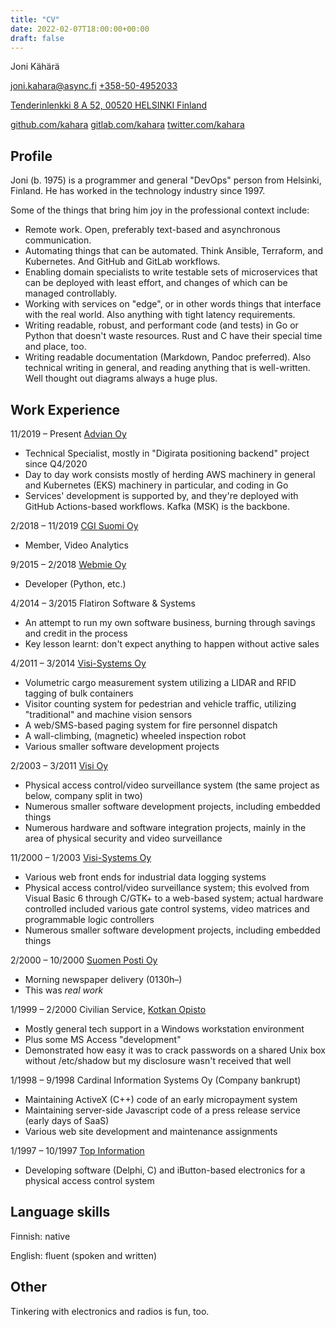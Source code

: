 ```yaml
---
title: "CV"
date: 2022-02-07T18:00:00+00:00
draft: false
---
```

Joni Kähärä

[joni.kahara@async.fi](mailto:joni.kahara@async.fi)
[+358-50-4952033](tel:+358504952033)

[Tenderinlenkki 8 A 52, 00520 HELSINKI Finland](https://maps.google.com/maps?q=Tenderinlenkki+8+A+52,+Helsinki,+Finland&amp;z=14)

[github.com/kahara](https://github.com/kahara)
[gitlab.com/kahara](https://gitlab.com/kahara)
[twitter.com/kahara](https://twitter.com/kahara)

## Profile

Joni (b. 1975) is a programmer and general "DevOps" person from Helsinki, Finland.
He has worked in the technology industry since 1997.

Some of the things that bring him joy in the professional context include:

* Remote work. Open, preferably text-based and asynchronous communication.
* Automating things that can be automated. Think Ansible, Terraform, and Kubernetes.
  And GitHub and GitLab workflows.
* Enabling domain specialists to write testable sets of microservices that can be deployed
  with least effort, and changes of which can be managed controllably.
* Working with services on "edge", or in other words things that interface with the real world.
  Also anything with tight latency requirements.
* Writing readable, robust, and performant code (and tests) in Go or Python that doesn't
  waste resources. Rust and C have their special time and place, too.
* Writing readable documentation (Markdown, Pandoc preferred). Also technical writing in general,
  and reading anything that is well-written. Well thought out diagrams always a huge plus.

## Work Experience

11/2019 &ndash; Present [Advian Oy](https://advian.fi/)

* Technical Specialist, mostly in "Digirata positioning backend" project since Q4/2020
* Day to day work consists mostly of herding AWS machinery in general and Kubernetes (EKS) machinery
  in particular, and coding in Go
* Services' development is supported by, and they're deployed with GitHub Actions-based workflows.
  Kafka (MSK) is the backbone.

2/2018 &ndash; 11/2019 [CGI Suomi Oy](https://www.cgi.fi/)

* Member, Video Analytics

9/2015 &ndash; 2/2018 [Webmie Oy](https://www.webmie.com/)

* Developer (Python, etc.)

4/2014 &ndash; 3/2015 Flatiron Software &amp; Systems

* An attempt to run my own software business,
  burning through savings and credit in the process
* Key lesson learnt: don't expect anything to happen without active sales

4/2011 &ndash; 3/2014 [Visi-Systems Oy](https://visisystems.fi/)

* Volumetric cargo measurement system utilizing a LIDAR and RFID tagging of bulk containers
* Visitor counting system for pedestrian and vehicle traffic, utilizing "traditional" and
  machine vision sensors
* A web/SMS-based paging system for fire personnel dispatch
* A wall-climbing, (magnetic) wheeled inspection robot
* Various smaller software development projects

2/2003 &ndash; 3/2011 [Visi Oy](https://www.visi.fi/)

* Physical access control/video surveillance system (the same project as below, company
  split in two)
* Numerous smaller software development projects, including embedded things
* Numerous hardware and software integration projects, mainly in the area of physical
  security and video surveillance

11/2000 &ndash; 1/2003 [Visi-Systems Oy](https://visisystems.fi/)

* Various web front ends for industrial data logging systems
* Physical access control/video surveillance system; this evolved from Visual Basic 6
  through C/GTK+ to a web-based system; actual hardware controlled included various
  gate control systems, video matrices and programmable logic controllers
* Numerous smaller software development projects, including embedded things

2/2000 &ndash; 10/2000 [Suomen Posti Oy](https://www.posti.fi/en/)

* Morning newspaper delivery (0130h&ndash;)
* This was _real work_

1/1999 &ndash; 2/2000 Civilian Service, [Kotkan Opisto](https://www.opistopalvelut.fi/kotka/)

* Mostly general tech support in a Windows workstation environment
* Plus some MS Access "development"
* Demonstrated how easy it was to crack passwords on a shared Unix box without /etc/shadow
  but my disclosure wasn't received that well

1/1998 &ndash; 9/1998 Cardinal Information Systems Oy (Company bankrupt)

* Maintaining ActiveX (C++) code of an early micropayment system
* Maintaining server-side Javascript code of a press release service (early days of SaaS)
* Various web site development and maintenance assignments

1/1997 &ndash; 10/1997 [Top Information](https://www.topinformation.fi/)

* Developing software (Delphi, C) and iButton-based electronics for a physical access control system

## Language skills

Finnish: native

English: fluent (spoken and written)

## Other

Tinkering with electronics and radios is fun, too.
